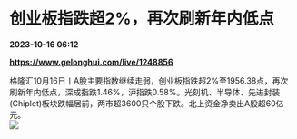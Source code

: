 # 创业板指跌超2%，再次刷新年内低点

**2023-10-16 06:12**

**https://www.gelonghui.com/live/1248856**

格隆汇10月16日丨A股主要指数继续走弱，创业板指跌超2%至1956.38点，再次刷新年内低点，深成指跌1.46%，沪指跌0.58%。光刻机、半导体、先进封装(Chiplet)板块跌幅居前，两市超3600只个股下跌。北上资金净卖出A股超60亿元。  
![](https://img3.gelonghui.com/f48c2-def10da1-4487-47fd-be50-274119a513f7.jpg)